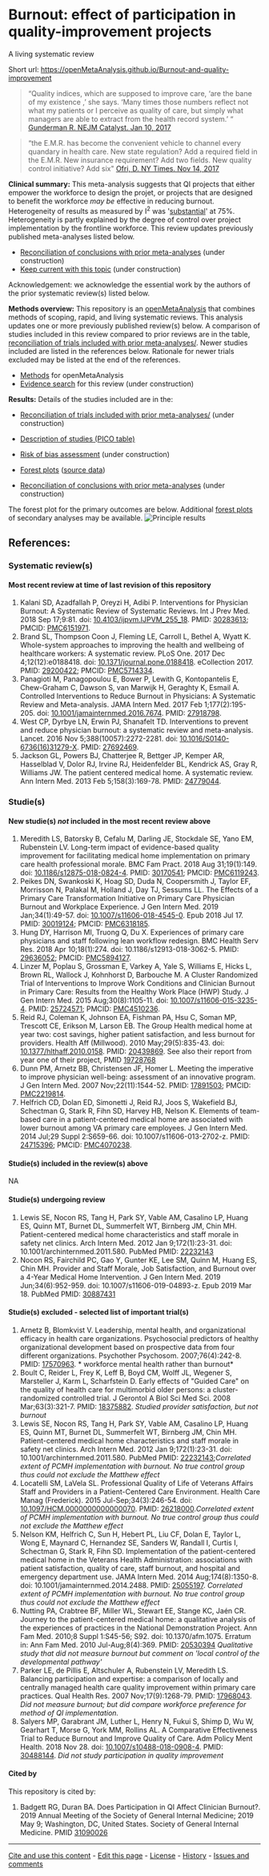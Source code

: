 Burnout: effect of participation in quality-improvement projects
============================================
A living systematic review

Short url: https://openMetaAnalysis.github.io/Burnout-and-quality-improvement

>“Quality indices, which are supposed to improve care, ‘are the bane of my existence ,’ she says.
‘Many times those numbers reflect not what my patients or I perceive as quality of care, but
simply what managers are able to extract from the health record system.’ “
[Gunderman R. NEJM Catalyst. Jan 10, 2017](https://catalyst.nejm.org/doi/abs/10.1056/CAT.17.0553)

>“the E.M.R. has become the convenient vehicle to channel every quandary in health care. New
state regulation? Add a required field in the E.M.R. New insurance requirement? Add two fields.
New quality control initiative? Add six"
[Ofri, D. NY Times. Nov 14, 2017](https://www.nytimes.com/2017/11/14/well/live/the-patients-vs-paperwork-problem-for-doctors.html)

**Clinical summary:** This meta-analysis suggests that QI projects that either empower the workforce to design the projet, or projects that are designed to benefit the workforce *may be*  effective in reducing burnout. Heterogeneity of results as measured by I<sup>2</sup> was '[substantial](http://handbook-5-1.cochrane.org/chapter_9/9_5_2_identifying_and_measuring_heterogeneity.htm)' at 75%. Heterogeneity is partly explained by the degree of control over project implementation by the frontline workforce. This review updates previously published meta-analyses listed below.

* [Reconciliation of conclusions with prior meta-analyses](files/reconciliation-tables/Reconciliation%20of%20conclusions.pdf) (under construction)
* [Keep current with this topic](files/searching/Keep-up.md) (under construction)

Acknowledgement: we acknowledge the essential work by the authors of the prior systematic review(s) listed below.

**Methods overview:** This repository is an [openMetaAnalysis](https://openmetaanalysis.github.io/) that combines methods of scoping, rapid, and living systematic reviews.  This analysis updates one or more previously published review(s) below. A comparison of studies included in this review compared to prior reviews are in the table, [reconciliation of trials included with prior meta-analyses/](files/reconciliation-tables/Reconciliation%20of%20studies.pdf). Newer studies included are listed in the references below. Rationale for newer trials excluded may be listed at the end of the references. 
* [Methods](http://openmetaanalysis.github.io/methods.html) for openMetaAnalysis
* [Evidence search](files/searching/evidence-search.md) for this review (under construction)

**Results:** Details of the studies included are in the:
* [Reconciliation of trials included with prior meta-analyses/](files/reconciliation-tables/Reconciliation%20of%20studies.pdf) (under construction)
* [Description of studies (PICO table)](files/study-details/table-pico.pdf)
* [Risk of bias assessment](files/study-details/table-bias.pdf) (under construction)
* [Forest plots](../master/files/forest-plots) ([source data](files/data))

* [Reconciliation of conclusions with prior meta-analyses](files/reconciliation-tables/Reconciliation%20of%20conclusions.pdf) (under construction)

The forest plot for the primary outcomes are below. Additional [forest plots](files/forest-plots) of secondary analyses may be available. 
![Principle results](files/forest-plots/Outcome-Primary.png)


References:
----------------------------------

### Systematic review(s)
#### Most recent review at time of last revision of this repository 
1. Kalani SD, Azadfallah P, Oreyzi H, Adibi P. Interventions for Physician Burnout: A Systematic Review of Systematic Reviews. Int J Prev Med. 2018 Sep 17;9:81. doi: [10.4103/ijpvm.IJPVM_255_18](http://dx.doi.org/10.4103/ijpvm.IJPVM_255_18). PMID: [30283613](http://pubmed.gov/30283613); PMCID: [PMC6151971](https://www.ncbi.nlm.nih.gov/pmc/articles/PMC6151971/).
2. Brand SL, Thompson Coon J, Fleming LE, Carroll L, Bethel A, Wyatt K. Whole-system approaches to improving the health and wellbeing of healthcare workers: A systematic review. PLoS One. 2017 Dec 4;12(12):e0188418. doi: [10.1371/journal.pone.0188418](http://dx.doi.org/10.1371/journal.pone.0188418). eCollection 2017. PMID: [29200422](http://pubmed.gov/29200422); PMCID: [PMC5714334](https://www.ncbi.nlm.nih.gov/pmc/articles/PMC5714334/).
3. Panagioti M, Panagopoulou E, Bower P, Lewith G, Kontopantelis E, Chew-Graham C, Dawson S, van Marwijk H, Geraghty K, Esmail A. Controlled Interventions to Reduce Burnout in Physicians: A Systematic Review and Meta-analysis. JAMA Intern  Med. 2017 Feb 1;177(2):195-205. doi: [10.1001/jamainternmed.2016.7674](http://dx.doi.org/10.1001/jamainternmed.2016.7674). PMID: [27918798](http://pubmed.gov/27918798).
4. West CP, Dyrbye LN, Erwin PJ, Shanafelt TD. Interventions to prevent and reduce physician burnout: a systematic review and meta-analysis. Lancet. 2016 Nov 5;388(10057):2272-2281. doi: [10.1016/S0140-6736(16)31279-X](http://dx.doi.org/10.1016/S0140-6736(16)31279-X). PMID: [27692469](http://pubmed.gov/27692469).
5. Jackson GL, Powers BJ, Chatterjee R, Bettger JP, Kemper AR, Hasselblad V, Dolor RJ, Irvine RJ, Heidenfelder BL, Kendrick AS, Gray R, Williams JW. The patient centered medical home. A systematic review. Ann Intern Med. 2013 Feb 5;158(3):169-78. PMID: [24779044](http://pubmed.gov/24779044).

### Studie(s)
#### New studie(s) *not* included in the most recent review above
1. Meredith LS, Batorsky B, Cefalu M, Darling JE, Stockdale SE, Yano EM, Rubenstein LV. Long-term impact of evidence-based quality improvement for facilitating medical home implementation on primary care health professional morale. BMC Fam Pract. 2018 Aug 31;19(1):149. doi: [10.1186/s12875-018-0824-4](http://dx.doi.org/10.1186/s12875-018-0824-4). PMID: [30170541](http://pubmed.gov/30170541); PMCID: [PMC6119243](https://www.ncbi.nlm.nih.gov/pmc/articles/PMC6119243).
2. Peikes DN, Swankoski K, Hoag SD, Duda N, Coopersmith J, Taylor EF, Morrisson N, Palakal M, Holland J, Day TJ, Sessums LL. The Effects of a Primary Care Transformation Initiative on Primary Care Physician Burnout and Workplace Experience. J Gen Intern Med. 2019 Jan;34(1):49-57. doi: [10.1007/s11606-018-4545-0](http://dx.doi.org/10.1007/s11606-018-4545-0). Epub 2018 Jul 17. PMID: [30019124](http://pubmed.gov/30019124); PMCID: [PMC6318185](https://www.ncbi.nlm.nih.gov/pmc/articles/PMC6318185).
3. Hung DY, Harrison MI, Truong Q, Du X. Experiences of primary care physicians and staff following lean workflow redesign. BMC Health Serv Res. 2018 Apr 10;18(1):274. doi: 10.1186/s12913-018-3062-5. PMID: [29636052](http://pubmed.gov/29636052); PMCID: [PMC5894127](https://www.ncbi.nlm.nih.gov/pmc/articles/PMC5894127).
4. Linzer M, Poplau S, Grossman E, Varkey A, Yale S, Williams E, Hicks L, Brown RL, Wallock J, Kohnhorst D, Barbouche M. A Cluster Randomized Trial of Interventions to Improve Work Conditions and Clinician Burnout in Primary Care: Results from the Healthy Work Place (HWP) Study. J Gen Intern Med. 2015 Aug;30(8):1105-11. doi: [10.1007/s11606-015-3235-4](http://dx.doi.org/10.1007/s11606-015-3235-4). PMID: [25724571](http://pubmed.gov/25724571); PMCID: [PMC4510236](https://www.ncbi.nlm.nih.gov/pmc/articles/PMC4510236).
5. Reid RJ, Coleman K, Johnson EA, Fishman PA, Hsu C, Soman MP, Trescott CE, Erikson M, Larson EB. The Group Health medical home at year two: cost savings, higher patient satisfaction, and less burnout for providers. Health Aff (Millwood). 2010 May;29(5):835-43. doi: [10.1377/hlthaff.2010.0158](http://dx.doi.org/10.1377/hlthaff.2010.0158). PMID: [20439869](http://pubmed.gov/20439869). See also their report from year one of their project, PMID [19728768](http://pubmed.gov/19728768)
6. Dunn PM, Arnetz BB, Christensen JF, Homer L. Meeting the imperative to improve physician well-being: assessment of an innovative program. J Gen Intern Med. 2007 Nov;22(11):1544-52. PMID: [17891503](http://pubmed.gov/17891503); PMCID: [PMC2219814](https://www.ncbi.nlm.nih.gov/pmc/articles/PMC2219814).
7. Helfrich CD, Dolan ED, Simonetti J, Reid RJ, Joos S, Wakefield BJ, Schectman G, Stark R, Fihn SD, Harvey HB, Nelson K. Elements of team-based care in a patient-centered medical home are associated with lower burnout among VA primary care employees. J Gen Intern Med. 2014 Jul;29 Suppl 2:S659-66. doi: 10.1007/s11606-013-2702-z. PMID: [24715396](http://pubmed.gov/24715396); PMCID: [PMC4070238](https://www.ncbi.nlm.nih.gov/pmc/articles/PMC4070238).



#### Studie(s) included in the review(s) above
NA

#### Studie(s) undergoing review
1. Lewis SE, Nocon RS, Tang H, Park SY, Vable AM, Casalino LP, Huang ES, Quinn MT, Burnet DL, Summerfelt WT, Birnberg JM, Chin MH. Patient-centered medical home characteristics and staff morale in safety net clinics. Arch Intern Med. 2012 Jan 9;172(1):23-31. doi: 10.1001/archinternmed.2011.580. PubMed PMID: [22232143](http://pubmed.gov/22232143)
2. Nocon RS, Fairchild PC, Gao Y, Gunter KE, Lee SM, Quinn M, Huang ES, Chin MH. Provider and Staff Morale, Job Satisfaction, and Burnout over a 4-Year Medical Home Intervention. J Gen Intern Med. 2019 Jun;34(6):952-959. doi: 10.1007/s11606-019-04893-z. Epub 2019 Mar 18. PubMed PMID: [30887431](http://pubmed.gov/30887431)


#### Studie(s) excluded - selected list of important trial(s)
1. Arnetz B, Blomkvist V. Leadership, mental health, and organizational efficacy in health care organizations. Psychosocial predictors of healthy organizational development based on prospective data from four different organizations. Psychother Psychosom. 2007;76(4):242-8. PMID: [17570963](http://pubmed.gov/17570963). * workforce mental health rather than burnout*
2. Boult C, Reider L, Frey K, Leff B, Boyd CM, Wolff JL, Wegener S, Marsteller J, Karm L, Scharfstein D. Early effects of "Guided Care" on the quality of health care for multimorbid older persons: a cluster-randomized controlled trial. J Gerontol A Biol Sci Med Sci. 2008 Mar;63(3):321-7. PMID: [18375882](http://pubmed.gov/18375882). *Studied provider satisfaction, but not burnout*
3. Lewis SE, Nocon RS, Tang H, Park SY, Vable AM, Casalino LP, Huang ES, Quinn MT, Burnet DL, Summerfelt WT, Birnberg JM, Chin MH. Patient-centered medical home characteristics and staff morale in safety net clinics. Arch Intern Med. 2012 Jan 9;172(1):23-31. doi: 10.1001/archinternmed.2011.580. PubMed PMID: [22232143](http://pubmed.gov/22232143);*Correlated extent of PCMH implementation with burnout. No true control group thus could not exclude the Matthew effect*
4. Locatelli SM, LaVela SL. Professional Quality of Life of Veterans Affairs Staff and Providers in a Patient-Centered Care Environment. Health Care Manag (Frederick). 2015 Jul-Sep;34(3):246-54. doi: [10.1097/HCM.0000000000000070](http://dx.doi.org/10.1097/HCM.0000000000000070). PMID: [26218000](http://pubmed.gov/26218000).*Correlated extent of PCMH implementation with burnout. No true control group thus could not exclude the Matthew effect*
5. Nelson KM, Helfrich C, Sun H, Hebert PL, Liu CF, Dolan E, Taylor L, Wong E, Maynard C, Hernandez SE, Sanders W, Randall I, Curtis I, Schectman G, Stark R, Fihn SD. Implementation of the patient-centered medical home in the Veterans Health Administration: associations with patient satisfaction, quality of care, staff burnout, and hospital and emergency department use. JAMA Intern Med. 2014 Aug;174(8):1350-8. doi: 10.1001/jamainternmed.2014.2488. PMID: [25055197](http://pubmed.gov/25055197). *Correlated extent of PCMH implementation with burnout. No true control group thus could not exclude the Matthew effect*
6. Nutting PA, Crabtree BF, Miller WL, Stewart EE, Stange KC, Jaén CR. Journey to the patient-centered medical home: a qualitative analysis of the experiences of practices in the National Demonstration Project. Ann Fam Med. 2010;8 Suppl 1:S45-56; S92. doi: 10.1370/afm.1075. Erratum in: Ann Fam Med. 2010 Jul-Aug;8(4):369. PMID: [20530394](http://pubmed.gov/20530394) *Qualitative study that did not measure burnout but comment on 'local control of the developmental pathway'*
7. Parker LE, de Pillis E, Altschuler A, Rubenstein LV, Meredith LS. Balancing participation and expertise: a comparison of locally and centrally managed health care quality improvement within primary care practices. Qual Health Res. 2007 Nov;17(9):1268-79. PMID: [17968043](http://pubmed.gov/17968043). *Did not measure burnout; but did compare workforce preference for method of QI implementation.*
8. Salyers MP, Garabrant JM, Luther L, Henry N, Fukui S, Shimp D, Wu W, Gearhart T, Morse G, York MM, Rollins AL. A Comparative Effectiveness Trial to Reduce Burnout and Improve Quality of Care. Adm Policy Ment Health. 2018 Nov 28. doi: [10.1007/s10488-018-0908-4](http://dx.doi.org/10.1007/s10488-018-0908-410.1007/s11606-015-3235-4).  PMID: [30488144](http://pubmed.gov/30488144). *Did not study participation in quality improvement*

#### Cited by
This repository is cited by:

1. Badgett RG, Duran BA. Does Participation in QI Affect Clinician Burnout?. 2019 Annual Meeting of the Society of General Internal Medicine; 2019 May 9; Washington, DC, United States. Society of General Internal Medicine. PMID [31090026](http://pubmed.gov/31090026)

-------------------------------
[Cite and use this content](https://github.com/openMetaAnalysis/openMetaAnalysis.github.io/blob/master/reusing.MD)  - [Edit this page](../../edit/master/README.md) - [License](files/LICENSE.md) - [History](../../commits/master/README.md)  - 
[Issues and comments](../../issues?q=is%3Aboth+is%3Aissue)

